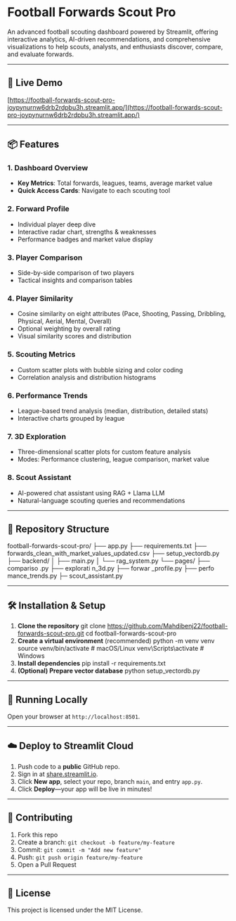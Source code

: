 # Football Forwards Scout Pro

An advanced football scouting dashboard powered by Streamlit, offering interactive analytics, AI-driven recommendations, and comprehensive visualizations to help scouts, analysts, and enthusiasts discover, compare, and evaluate forwards.

---

## 🚀 Live Demo

[https://football-forwards-scout-pro-joypynurnw6drb2rdpbu3h.streamlit.app/](https://football-forwards-scout-pro-joypynurnw6drb2rdpbu3h.streamlit.app/)

---

## 📦 Features

### 1. Dashboard Overview
- **Key Metrics**: Total forwards, leagues, teams, average market value  
- **Quick Access Cards**: Navigate to each scouting tool  

### 2. Forward Profile
- Individual player deep dive  
- Interactive radar chart, strengths & weaknesses  
- Performance badges and market value display  

### 3. Player Comparison
- Side-by-side comparison of two players  
- Tactical insights and comparison tables  

### 4. Player Similarity
- Cosine similarity on eight attributes (Pace, Shooting, Passing, Dribbling, Physical, Aerial, Mental, Overall)  
- Optional weighting by overall rating  
- Visual similarity scores and distribution  

### 5. Scouting Metrics
- Custom scatter plots with bubble sizing and color coding  
- Correlation analysis and distribution histograms  

### 6. Performance Trends
- League-based trend analysis (median, distribution, detailed stats)  
- Interactive charts grouped by league  

### 7. 3D Exploration
- Three-dimensional scatter plots for custom feature analysis  
- Modes: Performance clustering, league comparison, market value  

### 8. Scout Assistant
- AI-powered chat assistant using RAG + Llama LLM  
- Natural-language scouting queries and recommendations  

---

## 📁 Repository Structure

football-forwards-scout-pro/
├── app.py
├── requirements.txt
├── forwards_clean_with_market_values_updated.csv
├── setup_vectordb.py
├── backend/
│ ├── main.py
│ └── rag_system.py
└── pages/
├── compariso
.py ├── explorati
n_3d.py ├── forwar
_profile.py ├── perfo
mance_trends.py ├─
scout_assistant.py

---

## 🛠️ Installation & Setup

1. **Clone the repository**
git clone https://github.com/Mahdibenj22/football-forwards-scout-pro.git
cd football-forwards-scout-pro
2. **Create a virtual environment** (recommended)
python -m venv venv
source venv/bin/activate # macOS/Linux
venv\Scripts\activate # Windows
3. **Install dependencies**
pip install -r requirements.txt
4. **(Optional) Prepare vector database**
python setup_vectordb.py

---

## 🎯 Running Locally


Open your browser at `http://localhost:8501`.

---

## ☁️ Deploy to Streamlit Cloud

1. Push code to a **public** GitHub repo.  
2. Sign in at [share.streamlit.io](https://share.streamlit.io/).  
3. Click **New app**, select your repo, branch `main`, and entry `app.py`.  
4. Click **Deploy**—your app will be live in minutes!

---

## 🤝 Contributing

1. Fork this repo  
2. Create a branch: `git checkout -b feature/my-feature`  
3. Commit: `git commit -m "Add new feature"`  
4. Push: `git push origin feature/my-feature`  
5. Open a Pull Request  

---

## 📄 License

This project is licensed under the MIT License. 



